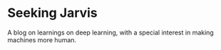 # Seeking Jarvis

A blog on learnings on deep learning, with a special interest in making machines more human.
